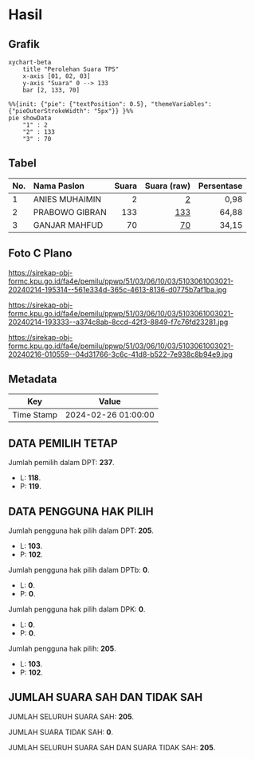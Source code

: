# Hasil

## Grafik

```mermaid
xychart-beta
    title "Perolehan Suara TPS"
    x-axis [01, 02, 03]
    y-axis "Suara" 0 --> 133
    bar [2, 133, 70]
```

```mermaid
%%{init: {"pie": {"textPosition": 0.5}, "themeVariables": {"pieOuterStrokeWidth": "5px"}} }%%
pie showData
    "1" : 2
    "2" : 133
    "3" : 70
```

## Tabel

| No. | Nama Paslon    | Suara | Suara (raw) | Persentase |
|:--- |:-------------- | -----:| -----------:| ----------:|
| 1   | ANIES MUHAIMIN | 2     | [2][p-1]    | 0,98       |
| 2   | PRABOWO GIBRAN | 133   | [133][p-2]  | 64,88      |
| 3   | GANJAR MAHFUD  | 70    | [70][p-3]   | 34,15      |


[p-1]: https://github.com/gigit-pemilu/pemilu-2024-51-bali/blob/main/pilpres/hitung-suara/sub/51-bali/sub/03-badung/sub/06-kuta-utara/sub/1003-kerobokan-kaja/sub/021-tps/sub/paslon-1.txt
[p-2]: https://github.com/gigit-pemilu/pemilu-2024-51-bali/blob/main/pilpres/hitung-suara/sub/51-bali/sub/03-badung/sub/06-kuta-utara/sub/1003-kerobokan-kaja/sub/021-tps/sub/paslon-2.txt
[p-3]: https://github.com/gigit-pemilu/pemilu-2024-51-bali/blob/main/pilpres/hitung-suara/sub/51-bali/sub/03-badung/sub/06-kuta-utara/sub/1003-kerobokan-kaja/sub/021-tps/sub/paslon-3.txt

## Foto C Plano

https://sirekap-obj-formc.kpu.go.id/fa4e/pemilu/ppwp/51/03/06/10/03/5103061003021-20240214-195314--561e334d-365c-4613-8136-d0775b7af1ba.jpg

https://sirekap-obj-formc.kpu.go.id/fa4e/pemilu/ppwp/51/03/06/10/03/5103061003021-20240214-193333--a374c8ab-8ccd-42f3-8849-f7c76fd23281.jpg

https://sirekap-obj-formc.kpu.go.id/fa4e/pemilu/ppwp/51/03/06/10/03/5103061003021-20240216-010559--04d31766-3c6c-41d8-b522-7e938c8b94e9.jpg


## Metadata

| Key        | Value               |
| ---------- | ------------------- |
| Time Stamp | 2024-02-26 01:00:00 |


## DATA PEMILIH TETAP

Jumlah pemilih dalam DPT: **237**.
 * L: **118**.
 * P: **119**.

## DATA PENGGUNA HAK PILIH

Jumlah pengguna hak pilih dalam DPT: **205**.
 * L: **103**.
 * P: **102**.

Jumlah pengguna hak pilih dalam DPTb: **0**.
 * L: **0**.
 * P: **0**.

Jumlah pengguna hak pilih dalam DPK: **0**.
 * L: **0**.
 * P: **0**.

Jumlah pengguna hak pilih: **205**.
 * L: **103**.
 * P: **102**.

## JUMLAH SUARA SAH DAN TIDAK SAH

JUMLAH SELURUH SUARA SAH: **205**.

JUMLAH SUARA TIDAK SAH: **0**.

JUMLAH SELURUH SUARA SAH DAN SUARA TIDAK SAH: **205**.


